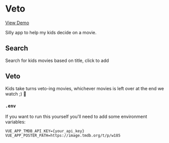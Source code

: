 # Veto

[View Demo](https://veto.netlify.com)

Silly app to help my kids decide on a movie.

## Search

Search for kids movies based on title, click to add

## Veto

Kids take turns veto-ing movies, whichever movies is left over at the end we watch ;) 🎉

### `.env`

If you want to run this yourself you'll need to add some environment variables:

```
VUE_APP_TMDB_API_KEY={your_api_key}
VUE_APP_POSTER_PATH=https://image.tmdb.org/t/p/w185
```
